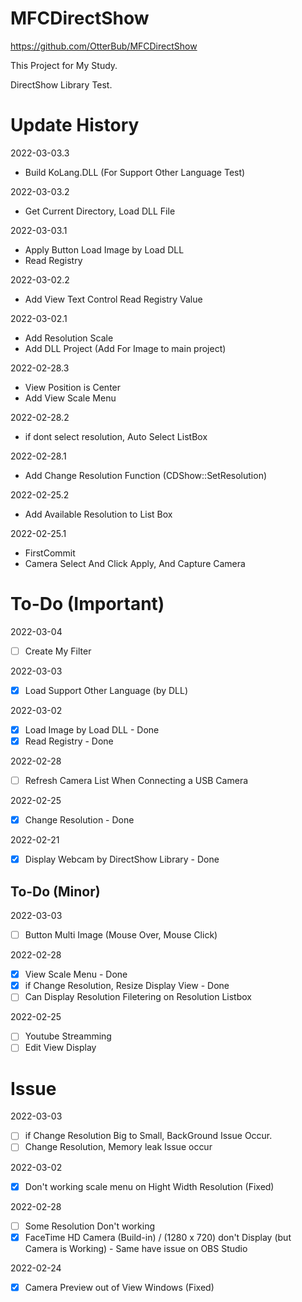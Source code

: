 # MFCDirectShow
https://github.com/OtterBub/MFCDirectShow 

This Project for My Study.

DirectShow Library Test.

# Update History
2022-03-03.3
- Build KoLang.DLL (For Support Other Language Test)

2022-03-03.2
- Get Current Directory, Load DLL File

2022-03-03.1
- Apply Button Load Image by Load DLL
- Read Registry

2022-03-02.2
- Add View Text Control Read Registry Value

2022-03-02.1
- Add Resolution Scale
- Add DLL Project (Add For Image to main project)

2022-02-28.3
- View Position is Center
- Add View Scale Menu

2022-02-28.2
- if dont select resolution, Auto Select ListBox

2022-02-28.1
- Add Change Resolution Function (CDShow::SetResolution)

2022-02-25.2
- Add Available Resolution to List Box

2022-02-25.1
- FirstCommit
- Camera Select And Click Apply, And Capture Camera

# To-Do (Important)
2022-03-04
- [ ] Create My Filter

2022-03-03
- [x] Load Support Other Language (by DLL)

2022-03-02
- [x] Load Image by Load DLL - Done
- [x] Read Registry - Done

2022-02-28
- [ ] Refresh Camera List When Connecting a USB Camera

2022-02-25
- [x] Change Resolution - Done

2022-02-21
- [x] Display Webcam by DirectShow Library - Done

## To-Do (Minor)
2022-03-03
- [ ] Button Multi Image (Mouse Over, Mouse Click)

2022-02-28
- [x] View Scale Menu - Done
- [x] if Change Resolution, Resize Display View - Done
- [ ] Can Display Resolution Filetering on Resolution Listbox

2022-02-25
- [ ] Youtube Streamming
- [ ] Edit View Display

# Issue
2022-03-03
- [ ] if Change Resolution Big to Small, BackGround Issue Occur.
- [ ] Change Resolution, Memory leak Issue occur

2022-03-02
- [x] Don't working scale menu on Hight Width Resolution (Fixed)

2022-02-28
- [ ] Some Resolution Don't working
- [x] FaceTime HD Camera (Build-in) / (1280 x 720) don't Display (but Camera is Working) - Same have issue on OBS Studio

2022-02-24
- [x] Camera Preview out of View Windows (Fixed)
